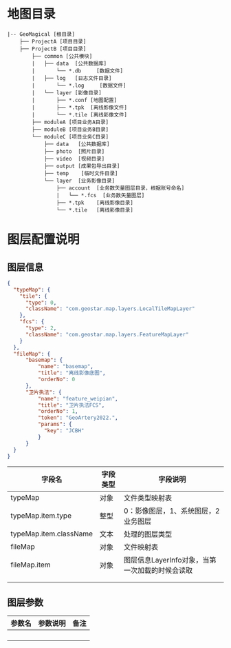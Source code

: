 # 地图目录

```text
|-- GeoMagical [根目录]
    ├── ProjectA [项目目录]
    ├── ProjectB [项目目录]
        ├── common [公共模块]
        |   ├── data  [公共数据库]
        |       └── *.db     [数据文件]
        |   ├── log   [日志文件目录]
        |       └── *.log     [数据文件]
        |   └── layer [影像目录]
        |       ├── *.conf [地图配置]
        |       ├── *.tpk  [离线影像文件]
        |       └── *.tile [离线影像文件]
        ├── moduleA [项目业务A目录]
        ├── moduleB [项目业务B目录]
        └── moduleC [项目业务C目录]
            ├── data   [公共数据库]
            ├── photo  [照片目录]
            ├── video  [视频目录]
            ├── output [成果包导出目录]
            ├── temp    [临时文件目录]
            └── layer  [业务影像目录]
                ├── account  [业务数矢量图层目录，根据账号命名]
                |   └── *.fcs  [业务数矢量图层]
                ├── *.tpk    [离线影像目录]
                └── *.tile   [离线影像目录]  
```

# 图层配置说明

## 图层信息

```json
{
  "typeMap": {
    "tile": {
      "type": 0,
      "className": "com.geostar.map.layers.LocalTileMapLayer"
    },
    "fcs": {
      "type": 2,
      "className": "com.geostar.map.layers.FeatureMapLayer"
    }
  },
  "fileMap": {
      "basemap": {
          "name": "basemap",
          "title": "离线影像底图",
          "orderNo": 0
      },
      "卫片执法": {
          "name": "feature_weipian",
          "title": "卫片执法FCS",
          "orderNo": 1,
          "token": "GeoArtery2022.",
          "params": {
          	"key": "JCBH"
          }
      }
  }
}
```

| 字段名                 | 字段类型 | 字段说明                                        |
| ---------------------- | -------- | ----------------------------------------------- |
| typeMap                | 对象     | 文件类型映射表                                  |
| typeMap.item.type      | 整型     | 0：影像图层，1、系统图层，2业务图层             |
| typeMap.item.className | 文本     | 处理的图层类型                                  |
| fileMap                | 对象     | 文件映射表                                      |
| fileMap.item           | 对象     | 图层信息LayerInfo对象，当第一次加载的时候会读取 |
|                        |          |                                                 |
|                        |          |                                                 |

## 图层参数

| 参数名 | 参数说明 | 备注 |
| ------ | -------- | ---- |
|        |          |      |
|        |          |      |
|        |          |      |
|        |          |      |

